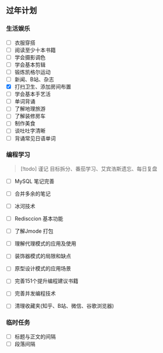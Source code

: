 ## 过年计划
### 生活娱乐
- [ ] 衣服穿搭
- [ ] 阅读至少十本书籍
- [ ] 学会摄影调色
- [ ] 学会基本剪辑
- [ ] 锻炼凯格尔运动
- [ ] 新闻、B站、杂志
- [x] 打扫卫生、添加房间布置
- [ ] 学会基本手艺活
- [ ] 单词背诵
- [ ] 了解地理旅游
- [ ] 了解装修房车
- [ ] 制作美食
- [ ] 谈吐吐字清晰
- [ ] 背诵常见日语单词

### 编程学习
> [!todo] 谨记
> 目标拆分、番茄学习、艾宾浩斯遗忘、每日复盘
- [ ] MySQL 笔记完善
- [ ] 合并多余的笔记
- [ ] 冰河技术
- [ ] Redisccion 基本功能
- [ ] 了解Jmode 打包
- [ ] 理解代理模式的应用及使用
- [ ] 装饰器模式的局限和缺点
- [ ] 原型设计模式的应用场景
- [ ] 完善151个提升编程建议书籍
- [ ] 完善并发编程技术
- [ ] 清理收藏夹(知乎、B站、微信、谷歌浏览器)


### 临时任务
- [ ] 标题与正文的间隔
- [ ] 段落间隔